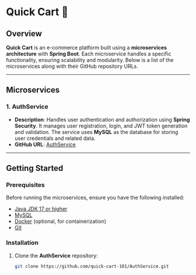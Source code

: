 # Quick Cart 🛒

## Overview
**Quick Cart** is an e-commerce platform built using a **microservices architecture** with **Spring Boot**. Each microservice handles a specific functionality, ensuring scalability and modularity. Below is a list of the microservices along with their GitHub repository URLs.

---

## Microservices

### 1. AuthService
- **Description**: Handles user authentication and authorization using **Spring Security**. It manages user registration, login, and JWT token generation and validation. The service uses **MySQL** as the database for storing user credentials and related data.
- **GitHub URL**: [AuthService](https://github.com/quick-cart-101/AuthService)

---

## Getting Started

### Prerequisites
Before running the microservices, ensure you have the following installed:
- [Java JDK 17 or higher](https://www.oracle.com/java/technologies/javase-downloads.html)
- [MySQL](https://dev.mysql.com/downloads/)
- [Docker](https://www.docker.com/) (optional, for containerization)
- [Git](https://git-scm.com/)

### Installation
1. Clone the **AuthService** repository:
   ```bash
   git clone https://github.com/quick-cart-101/AuthService.git
